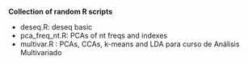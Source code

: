 **Collection of random R scripts**

* deseq.R: deseq basic
* pca_freq_nt.R: PCAs of nt freqs and indexes
* multivar.R : PCAs, CCAs, k-means and LDA para curso de Análisis Multivariado
